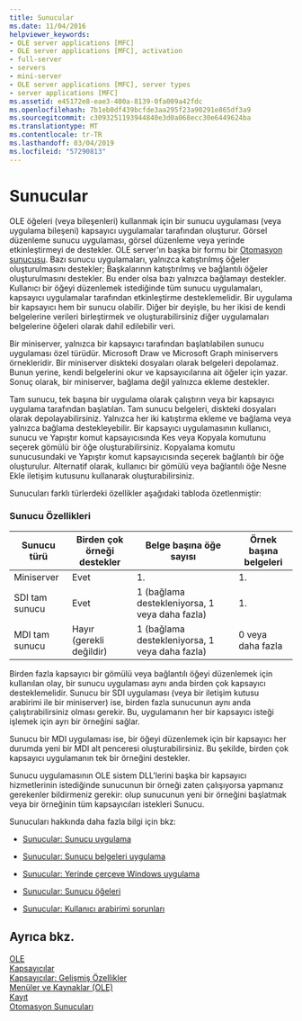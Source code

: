 ```yaml
---
title: Sunucular
ms.date: 11/04/2016
helpviewer_keywords:
- OLE server applications [MFC]
- OLE server applications [MFC], activation
- full-server
- servers
- mini-server
- OLE server applications [MFC], server types
- server applications [MFC]
ms.assetid: e45172e8-eae3-400a-8139-0fa009a42fdc
ms.openlocfilehash: 7b1eb0df439bcfde3aa295f23a90291e865df3a9
ms.sourcegitcommit: c3093251193944840e3d0a068ecc30e6449624ba
ms.translationtype: MT
ms.contentlocale: tr-TR
ms.lasthandoff: 03/04/2019
ms.locfileid: "57290813"
---
```

# <a name="servers"></a>Sunucular

OLE öğeleri (veya bileşenleri) kullanmak için bir sunucu uygulaması (veya uygulama bileşeni) kapsayıcı uygulamalar tarafından oluşturur. Görsel düzenleme sunucu uygulaması, görsel düzenleme veya yerinde etkinleştirmeyi de destekler. OLE server'ın başka bir formu bir [Otomasyon sunucusu](../mfc/automation-servers.md). Bazı sunucu uygulamaları, yalnızca katıştırılmış öğeler oluşturulmasını destekler; Başkalarının katıştırılmış ve bağlantılı öğeler oluşturulmasını destekler. Bu ender olsa bazı yalnızca bağlamayı destekler. Kullanıcı bir öğeyi düzenlemek istediğinde tüm sunucu uygulamaları, kapsayıcı uygulamalar tarafından etkinleştirme desteklemelidir. Bir uygulama bir kapsayıcı hem bir sunucu olabilir. Diğer bir deyişle, bu her ikisi de kendi belgelerine verileri birleştirmek ve oluşturabilirsiniz diğer uygulamaları belgelerine öğeleri olarak dahil edilebilir veri.

Bir miniserver, yalnızca bir kapsayıcı tarafından başlatılabilen sunucu uygulaması özel türüdür. Microsoft Draw ve Microsoft Graph miniservers örnekleridir. Bir miniserver diskteki dosyaları olarak belgeleri depolamaz. Bunun yerine, kendi belgelerini okur ve kapsayıcılarına ait öğeler için yazar. Sonuç olarak, bir miniserver, bağlama değil yalnızca ekleme destekler.

Tam sunucu, tek başına bir uygulama olarak çalıştırın veya bir kapsayıcı uygulama tarafından başlatılan. Tam sunucu belgeleri, diskteki dosyaları olarak depolayabilirsiniz. Yalnızca her iki katıştırma ekleme ve bağlama veya yalnızca bağlama destekleyebilir. Bir kapsayıcı uygulamasının kullanıcı, sunucu ve Yapıştır komut kapsayıcısında Kes veya Kopyala komutunu seçerek gömülü bir öğe oluşturabilirsiniz. Kopyalama komutu sunucusundaki ve Yapıştır komut kapsayıcısında seçerek bağlantılı bir öğe oluşturulur. Alternatif olarak, kullanıcı bir gömülü veya bağlantılı öğe Nesne Ekle iletişim kutusunu kullanarak oluşturabilirsiniz.

Sunucuları farklı türlerdeki özellikler aşağıdaki tabloda özetlenmiştir:

### <a name="server-characteristics"></a>Sunucu Özellikleri

|Sunucu türü|Birden çok örneği destekler|Belge başına öğe sayısı|Örnek başına belgeleri|
|--------------------|---------------------------------|------------------------|----------------------------|
|Miniserver|Evet|1.|1.|
|SDI tam sunucu|Evet|1 (bağlama destekleniyorsa, 1 veya daha fazla)|1.|
|MDI tam sunucu|Hayır (gerekli değildir)|1 (bağlama destekleniyorsa, 1 veya daha fazla)|0 veya daha fazla|

Birden fazla kapsayıcı bir gömülü veya bağlantılı öğeyi düzenlemek için kullanılan olay, bir sunucu uygulaması aynı anda birden çok kapsayıcı desteklemelidir. Sunucu bir SDI uygulaması (veya bir iletişim kutusu arabirimi ile bir miniserver) ise, birden fazla sunucunun aynı anda çalıştırabilirsiniz olması gerekir. Bu, uygulamanın her bir kapsayıcı isteği işlemek için ayrı bir örneğini sağlar.

Sunucu bir MDI uygulaması ise, bir öğeyi düzenlemek için bir kapsayıcı her durumda yeni bir MDI alt penceresi oluşturabilirsiniz. Bu şekilde, birden çok kapsayıcı uygulamanın tek bir örneğini destekler.

Sunucu uygulamasının OLE sistem DLL'lerini başka bir kapsayıcı hizmetlerinin istediğinde sunucunun bir örneği zaten çalışıyorsa yapmanız gerekenler bildirmeniz gerekir: olup sunucunun yeni bir örneğini başlatmak veya bir örneğinin tüm kapsayıcıları istekleri Sunucu.

Sunucuları hakkında daha fazla bilgi için bkz:

- [Sunucular: Sunucu uygulama](../mfc/servers-implementing-a-server.md)

- [Sunucular: Sunucu belgeleri uygulama](../mfc/servers-implementing-server-documents.md)

- [Sunucular: Yerinde çerçeve Windows uygulama](../mfc/servers-implementing-in-place-frame-windows.md)

- [Sunucular: Sunucu öğeleri](../mfc/servers-server-items.md)

- [Sunucular: Kullanıcı arabirimi sorunları](../mfc/servers-user-interface-issues.md)

## <a name="see-also"></a>Ayrıca bkz.

[OLE](../mfc/ole-in-mfc.md)<br/>
[Kapsayıcılar](../mfc/containers.md)<br/>
[Kapsayıcılar: Gelişmiş Özellikler](../mfc/containers-advanced-features.md)<br/>
[Menüler ve Kaynaklar (OLE)](../mfc/menus-and-resources-ole.md)<br/>
[Kayıt](../mfc/registration.md)<br/>
[Otomasyon Sunucuları](../mfc/automation-servers.md)
